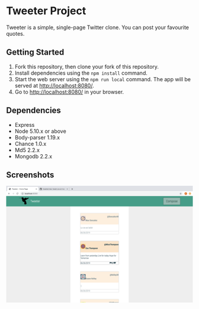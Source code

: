 # Tweeter Project

Tweeter is a simple, single-page Twitter clone. You can post your favourite quotes. 

## Getting Started

1. Fork this repository, then clone your fork of this repository.
2. Install dependencies using the `npm install` command.
3. Start the web server using the `npm run local` command. The app will be served at <http://localhost:8080/>.
4. Go to <http://localhost:8080/> in your browser.

## Dependencies

- Express
- Node 5.10.x or above
- Body-parser 1.19.x
- Chance 1.0.x
- Md5 2.2.x
- Mongodb 2.2.x 

## Screenshots

![Tweet-box and tweets](https://github.com/karineseguin22/tweeter/blob/master/docs/Tweet-box-and-tweets.png?raw=true)

